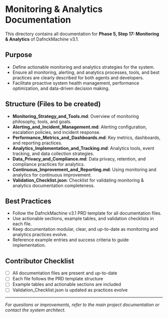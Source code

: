 # Monitoring & Analytics Documentation

This directory contains all documentation for **Phase 5, Step 17: Monitoring & Analytics** of DafnckMachine v3.1.

## Purpose
- Define actionable monitoring and analytics strategies for the system.
- Ensure all monitoring, alerting, and analytics processes, tools, and best practices are clearly described for both agents and developers.
- Facilitate proactive system health management, performance optimization, and data-driven decision making.

## Structure (Files to be created)
- **Monitoring_Strategy_and_Tools.md**: Overview of monitoring philosophy, tools, and goals.
- **Alerting_and_Incident_Management.md**: Alerting configuration, escalation policies, and incident response.
- **Performance_Metrics_and_Dashboards.md**: Key metrics, dashboards, and reporting practices.
- **Analytics_Implementation_and_Tracking.md**: Analytics tools, event tracking, and data collection strategies.
- **Data_Privacy_and_Compliance.md**: Data privacy, retention, and compliance practices for analytics.
- **Continuous_Improvement_and_Reporting.md**: Using monitoring and analytics for continuous improvement.
- **Validation_Checklist.json**: Checklist for validating monitoring & analytics documentation completeness.

## Best Practices
- Follow the DafnckMachine v3.1 PRD template for all documentation files.
- Use actionable sections, example tables, and validation checklists in each file.
- Keep documentation modular, clear, and up-to-date as monitoring and analytics practices evolve.
- Reference example entries and success criteria to guide implementation.

## Contributor Checklist
- [ ] All documentation files are present and up-to-date
- [ ] Each file follows the PRD template structure
- [ ] Example tables and actionable sections are included
- [ ] Validation_Checklist.json is updated as practices evolve

---
*For questions or improvements, refer to the main project documentation or contact the system architect.* 